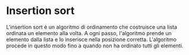 # Insertion sort
L'insertion sort è un algoritmo di ordinamento che costruisce una lista ordinata un elemento alla volta. 
A ogni passo, l'algoritmo prende un elemento dalla lista e lo inserisce nella posizione corretta. 
L'algoritmo procede in questo modo fino a quando non ha ordinato tutti gli elementi.
